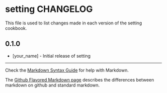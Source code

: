 setting CHANGELOG
=================

This file is used to list changes made in each version of the setting cookbook.

0.1.0
-----
- [your_name] - Initial release of setting

- - -
Check the [Markdown Syntax Guide](http://daringfireball.net/projects/markdown/syntax) for help with Markdown.

The [Github Flavored Markdown page](http://github.github.com/github-flavored-markdown/) describes the differences between markdown on github and standard markdown.
